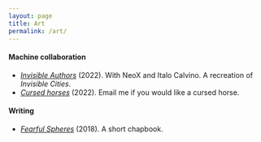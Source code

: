 ```yaml
---
layout: page
title: Art
permalink: /art/
---
```


#### Machine collaboration

- [*Invisible Authors*](/assets/invisible-authors.pdf) (2022). With
NeoX and Italo Calvino. A recreation of *Invisible Cities*.
- <a href = "mailto:cursedhorses@gmail.com"><i>Cursed horses</i></a>
  (2022). Email me if you would like a cursed horse.

#### Writing

- [*Fearful Spheres*](/assets/fearful-spheres.pdf) (2018). A short chapbook.
